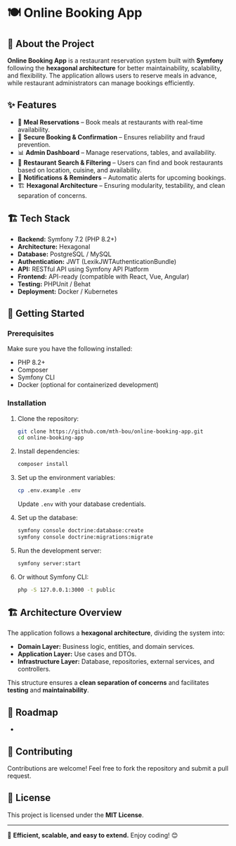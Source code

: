 # 🍽️ Online Booking App

## 📖 About the Project

**Online Booking App** is a restaurant reservation system built with **Symfony** following the **hexagonal architecture** for better maintainability, scalability, and flexibility. The application allows users to reserve meals in advance, while restaurant administrators can manage bookings efficiently.

## ✨ Features

- 📅 **Meal Reservations** – Book meals at restaurants with real-time availability.
- 🔐 **Secure Booking & Confirmation** – Ensures reliability and fraud prevention.
- 📊 **Admin Dashboard** – Manage reservations, tables, and availability.
- 📍 **Restaurant Search & Filtering** – Users can find and book restaurants based on location, cuisine, and availability.
- 📢 **Notifications & Reminders** – Automatic alerts for upcoming bookings.
- 🏗 **Hexagonal Architecture** – Ensuring modularity, testability, and clean separation of concerns.

## 🏗 Tech Stack

- **Backend:** Symfony 7.2 (PHP 8.2+)
- **Architecture:** Hexagonal
- **Database:** PostgreSQL / MySQL
- **Authentication:** JWT (LexikJWTAuthenticationBundle)
- **API:** RESTful API using Symfony API Platform
- **Frontend:** API-ready (compatible with React, Vue, Angular)
- **Testing:** PHPUnit / Behat
- **Deployment:** Docker / Kubernetes

## 🚀 Getting Started

### Prerequisites

Make sure you have the following installed:

- PHP 8.2+
- Composer
- Symfony CLI
- Docker (optional for containerized development)

### Installation

1. Clone the repository:

   ```sh
   git clone https://github.com/mth-bou/online-booking-app.git
   cd online-booking-app
   ```

2. Install dependencies:

   ```sh
   composer install
   ```

3. Set up the environment variables:

   ```sh
   cp .env.example .env
   ```

   Update `.env` with your database credentials.

4. Set up the database:

   ```sh
   symfony console doctrine:database:create
   symfony console doctrine:migrations:migrate
   ```

5. Run the development server:

   ```sh
   symfony server:start
   ```

6. Or without Symfony CLI:

   ```sh
   php -S 127.0.0.1:3000 -t public
   ```

## 🏗 Architecture Overview

The application follows a **hexagonal architecture**, dividing the system into:

- **Domain Layer:** Business logic, entities, and domain services.
- **Application Layer:** Use cases and DTOs.
- **Infrastructure Layer:** Database, repositories, external services, and controllers.

This structure ensures a **clean separation of concerns** and facilitates **testing** and **maintainability**.

## 📌 Roadmap

-

## 🤝 Contributing

Contributions are welcome! Feel free to fork the repository and submit a pull request.

## 📜 License

This project is licensed under the **MIT License**.

---

🚀 **Efficient, scalable, and easy to extend.** Enjoy coding! 😊

